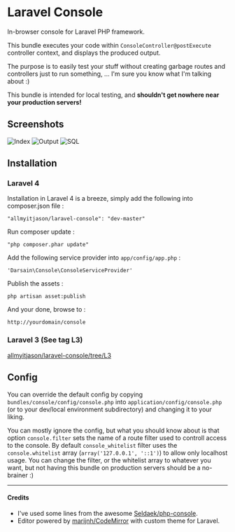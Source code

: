 # Laravel Console

In-browser console for Laravel PHP framework.

This bundle executes your code within `ConsoleController@postExecute` controller context, and displays the produced output.

The purpose is to easily test your stuff without creating garbage routes and controllers just to run something, ...
I'm sure you know what I'm talking about :)

This bundle is intended for local testing, and **shouldn't get nowhere near your production servers!**

## Screenshots

![Index](http://i.imgur.com/5Cnl5.png)
![Output](http://i.imgur.com/wpx3W.png)
![SQL](http://i.imgur.com/uBmmj.png)

## Installation

### Laravel 4

Installation in Laravel 4 is a breeze, simply add the following into composer.json file :

	"allmyitjason/laravel-console": "dev-master"

Run composer update :

	"php composer.phar update"

Add the following service provider into `app/config/app.php` :

	'Darsain\Console\ConsoleServiceProvider'

Publish the assets :

	php artisan asset:publish

And your done, browse to :

	http://yourdomain/console

### Laravel 3 (See tag L3)

[allmyitjason/laravel-console/tree/L3](https://github.com/allmyitjason/laravel-console/tree/L3)

## Config

You can override the default config by copying `bundles/console/config/console.php` into `application/config/console.php`
(or to your dev/local environment subdirectory) and changing it to your liking.

You can mostly ignore the config, but what you should know about is that option `console.filter` sets the name of
a route filter used to controll access to the console. By default `console_whitelist` filter uses
the `console.whitelist` array (`array('127.0.0.1', '::1')`) to allow only localhost usage.
You can change the filter, or the whitelist array to whatever you want, but not having this bundle on production
servers should be a no-brainer :)

---

#### Credits

* I've used some lines from the awesome [Seldaek/php-console](https://github.com/Seldaek/php-console).
* Editor powered by [marijnh/CodeMirror](https://github.com/marijnh/CodeMirror) with custom theme for Laravel.
